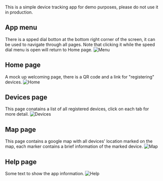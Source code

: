 This is a simple device tracking app for demo purposes, please do not use it in production.

## App menu
There is a spped dial botton at the bottom right corner of the screen, it can be used to navigate through all pages. Note that clicking it while the speed dial menu is open will return to Home page.
![Menu](https://github.com/yuyenchu/wasa_code_challenge/blob/master/showcase/sppedDial.jpg=300x)

## Home page
A mock up welcoming page, there is a QR code and a link for "registering" devices.
![Home](https://github.com/yuyenchu/wasa_code_challenge/blob/master/showcase/home.jpg=300x)

## Devices page
This page conatains a list of all registered devices, click on each tab for more detail.
![Devices](https://github.com/yuyenchu/wasa_code_challenge/blob/master/showcase/devices.jpg=300x)

## Map page
This page contains a google map with all devices' location marked on the map, each marker contains a brief information of the marked device.
![Map](https://github.com/yuyenchu/wasa_code_challenge/blob/master/showcase/map.jpg=300x)


## Help page
Some text to show the app information.
![Help](https://github.com/yuyenchu/wasa_code_challenge/blob/master/showcase/help.jpg=300x)